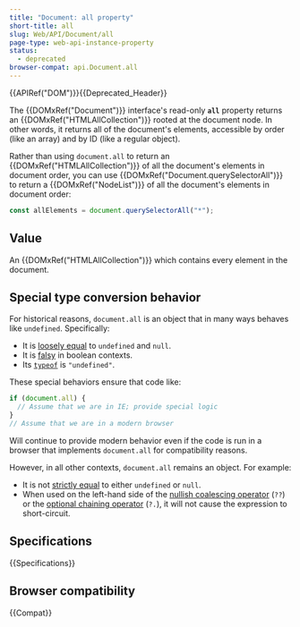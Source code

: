 ```yaml
---
title: "Document: all property"
short-title: all
slug: Web/API/Document/all
page-type: web-api-instance-property
status:
  - deprecated
browser-compat: api.Document.all
---
```


{{APIRef("DOM")}}{{Deprecated_Header}}

The {{DOMxRef("Document")}} interface's read-only **`all`**
property returns an {{DOMxRef("HTMLAllCollection")}} rooted at the document node. In
other words, it returns all of the document's elements, accessible by order (like an
array) and by ID (like a regular object).

Rather than using `document.all` to return an {{DOMxRef("HTMLAllCollection")}} of all the document's elements in document order, you can use {{DOMxRef("Document.querySelectorAll")}} to return a {{DOMxRef("NodeList")}} of all the document's elements in document order:

```js
const allElements = document.querySelectorAll("*");
```

## Value

An {{DOMxRef("HTMLAllCollection")}} which contains every element in the document.

## Special type conversion behavior

For historical reasons, `document.all` is an object that in many ways behaves like `undefined`. Specifically:

- It is [loosely equal](/en-US/docs/Web/JavaScript/Reference/Operators/Equality) to `undefined` and `null`.
- It is [falsy](/en-US/docs/Glossary/Falsy) in boolean contexts.
- Its [`typeof`](/en-US/docs/Web/JavaScript/Reference/Operators/typeof) is `"undefined"`.

These special behaviors ensure that code like:

```js
if (document.all) {
  // Assume that we are in IE; provide special logic
}
// Assume that we are in a modern browser
```

Will continue to provide modern behavior even if the code is run in a browser that implements `document.all` for compatibility reasons.

However, in all other contexts, `document.all` remains an object. For example:

- It is not [strictly equal](/en-US/docs/Web/JavaScript/Reference/Operators/Strict_equality) to either `undefined` or `null`.
- When used on the left-hand side of the [nullish coalescing operator](/en-US/docs/Web/JavaScript/Reference/Operators/Nullish_coalescing) (`??`) or the [optional chaining operator](/en-US/docs/Web/JavaScript/Reference/Operators/Optional_chaining) (`?.`), it will not cause the expression to short-circuit.

## Specifications

{{Specifications}}

## Browser compatibility

{{Compat}}
